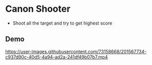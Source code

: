 # Canon Shooter
- Shoot all the target and try to get highest score


## Demo
https://user-images.githubusercontent.com/73158668/201567734-c937d90c-40d5-4a94-ad2a-241df49b07b7.mp4


